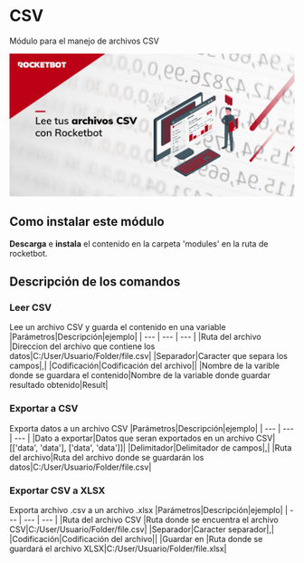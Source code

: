 



# CSV
  
Módulo para el manejo de archivos CSV  
  
![banner](imgs/Banner_csv.png)
## Como instalar este módulo
  
__Descarga__ e __instala__ el contenido en la carpeta 'modules' en la ruta de rocketbot.  



## Descripción de los comandos

### Leer CSV
  
Lee un archivo CSV y guarda el contenido en una variable
|Parámetros|Descripción|ejemplo|
| --- | --- | --- |
|Ruta del archivo |Direccion del archivo que contiene los datos|C:/User/Usuario/Folder/file.csv|
|Separador|Caracter que separa los campos|,|
|Codificación|Codificación del archivo||
|Nombre de la varible donde se guardara el contenido|Nombre de la variable donde guardar resultado obtenido|Result|

### Exportar a CSV
  
Exporta datos a un archivo CSV
|Parámetros|Descripción|ejemplo|
| --- | --- | --- |
|Dato a exportar|Datos que seran exportados en un archivo CSV|[['data', 'data'], ['data', 'data']]|
|Delimitador|Delimitador de campos|,|
|Ruta del archivo|Ruta del archivo donde se guardarán los datos|C:/User/Usuario/Folder/file.csv|

### Exportar CSV a XLSX
  
Exporta archivo .csv a un archivo .xlsx
|Parámetros|Descripción|ejemplo|
| --- | --- | --- |
|Ruta del archivo CSV |Ruta donde se encuentra el archivo CSV|C:/User/Usuario/Folder/file.csv|
|Separador|Caracter separador|,|
|Codificación|Codificación del archivo||
|Guardar en |Ruta donde se guardará el archivo XLSX|C:/User/Usuario/Folder/file.xlsx|

